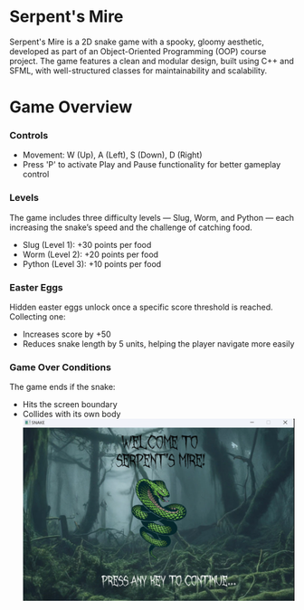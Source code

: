 # Serpent's Mire
Serpent's Mire is a 2D snake game with a spooky, gloomy aesthetic, developed as part of an Object-Oriented Programming (OOP) course project. The game features a clean and modular design, built using C++ and SFML, with well-structured classes for maintainability and scalability.
# Game Overview
### Controls
- Movement: W (Up), A (Left), S (Down), D (Right)
- Press 'P' to activate Play and Pause functionality for better gameplay control
### Levels
The game includes three difficulty levels — Slug, Worm, and Python — each increasing the snake’s speed and the challenge of catching food.
- Slug (Level 1): +30 points per food
- Worm (Level 2): +20 points per food
- Python (Level 3): +10 points per food
### Easter Eggs
Hidden easter eggs unlock once a specific score threshold is reached. Collecting one:
- Increases score by +50
- Reduces snake length by 5 units, helping the player navigate more easily
### Game Over Conditions
The game ends if the snake:
- Hits the screen boundary
- Collides with its own body
![Game UI](https://github.com/ImamaSarwar/SerpentsMire/raw/d5440c65a2bdd4dab347bdd666050399dec57f68/GameUI.png)
